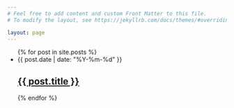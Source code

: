```yaml
---
# Feel free to add content and custom Front Matter to this file.
# To modify the layout, see https://jekyllrb.com/docs/themes/#overriding-theme-defaults

layout: page
---
```

<ul>
  {% for post in site.posts %}
    <li>
    <span>
      <time datetime="{{ post.date | date_to_xmlschema }}">{{ post.date | date: "%Y-%m-%d" }}</time>
    </span>
    <span>
      <a class="post-link" href="{{ post.url }}"><h2 class="post-title">{{ post.title }}</h2></a>
    </span>
    </li>
  {% endfor %}
</ul>
